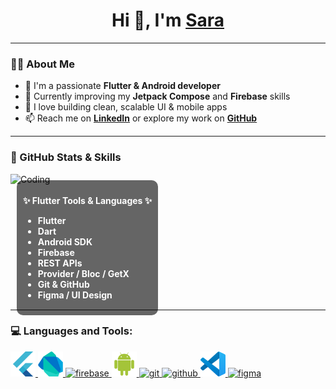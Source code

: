 <h1 align="center">Hi 👋, I'm <a href="https://github.com/Sara-Waleed" target="blank">Sara</a></h1>

---

### 👩‍💻 About Me

- 🔭 I'm a passionate **Flutter & Android developer**  
- 🌱 Currently improving my **Jetpack Compose** and **Firebase** skills  
- 🚀 I love building clean, scalable UI & mobile apps  
- 📫 Reach me on **[LinkedIn](https://www.linkedin.com/in/sara-waleed-9b18791b4/)** or explore my work on **[GitHub](https://github.com/Sara-Waleed)**

---

### 🚀 GitHub Stats & Skills

<p align="left">
  
  <div style="display: inline-block; position: relative; width: 300px; height: 200px;">
    <img align="right" alt="Coding" width="300" height="200" src="https://i.pinimg.com/originals/8b/35/fe/8b35fef55fba1a201c9c7a11d3ec3d64.gif" />
    <div align="left" style="position: absolute; top: 10px; left: 10px; color: white; font-weight: bold; background-color: rgba(0,0,0,0.6); padding: 10px; border-radius: 10px;">
      <p>✨ Flutter Tools & Languages ✨</p>
      <ul>
        <li>Flutter</li>
        <li>Dart</li>
        <li>Android SDK</li>
        <li>Firebase</li>
        <li>REST APIs</li>
        <li>Provider / Bloc / GetX</li>
        <li>Git & GitHub</li>
        <li>Figma / UI Design</li>
      </ul>
    </div>
  </div>
</p>

---

### 💻 Languages and Tools:

<p align="left">
  <a href="https://flutter.dev" target="_blank"> <img src="https://raw.githubusercontent.com/devicons/devicon/master/icons/flutter/flutter-original.svg" alt="flutter" width="40" height="40"/> </a>
  <a href="https://dart.dev" target="_blank"> <img src="https://raw.githubusercontent.com/devicons/devicon/master/icons/dart/dart-original.svg" alt="dart" width="40" height="40"/> </a>
  <a href="https://firebase.google.com/" target="_blank"> <img src="https://www.vectorlogo.zone/logos/firebase/firebase-icon.svg" alt="firebase" width="40" height="40"/> </a>
  <a href="https://developer.android.com" target="_blank"> <img src="https://raw.githubusercontent.com/devicons/devicon/master/icons/android/android-original.svg" alt="android" width="40" height="40"/> </a>
  <a href="https://git-scm.com/" target="_blank"> <img src="https://www.vectorlogo.zone/logos/git-scm/git-scm-icon.svg" alt="git" width="40" height="40"/> </a>
  <a href="https://github.com/" target="_blank"> <img src="https://cdn-icons-png.flaticon.com/512/25/25231.png" alt="github" width="40" height="40"/> </a>
  <a href="https://code.visualstudio.com/" target="_blank"> <img src="https://raw.githubusercontent.com/devicons/devicon/master/icons/vscode/vscode-original.svg" alt="vscode" width="40" height="40"/> </a>
  <a href="https://figma.com/" target="_blank"> <img src="https://www.vectorlogo.zone/logos/figma/figma-icon.svg" alt="figma" width="40" height="40"/> </a>
</p>

